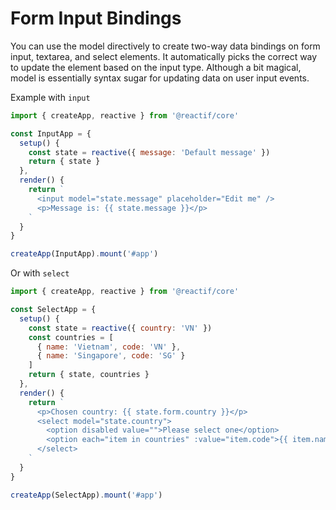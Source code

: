 # Form Input Bindings

You can use the model directively to create two-way data bindings on form input, textarea, and select elements. It automatically picks the correct way to update the element based on the input type. Although a bit magical, model is essentially syntax sugar for updating data on user input events.

Example with `input`

```javascript
import { createApp, reactive } from '@reactif/core'

const InputApp = {
  setup() {
    const state = reactive({ message: 'Default message' })
    return { state }
  },
  render() {
    return `
      <input model="state.message" placeholder="Edit me" />
      <p>Message is: {{ state.message }}</p>
    `
  }
}

createApp(InputApp).mount('#app')
```

Or with `select`

```javascript
import { createApp, reactive } from '@reactif/core'

const SelectApp = {
  setup() {
    const state = reactive({ country: 'VN' })
    const countries = [
      { name: 'Vietnam', code: 'VN' },
      { name: 'Singapore', code: 'SG' }
    ]
    return { state, countries }
  },
  render() {
    return `
      <p>Chosen country: {{ state.form.country }}</p>
      <select model="state.country">
        <option disabled value="">Please select one</option>
        <option each="item in countries" :value="item.code">{{ item.name }}</option>
      </select>
    `
  }
}

createApp(SelectApp).mount('#app')
```